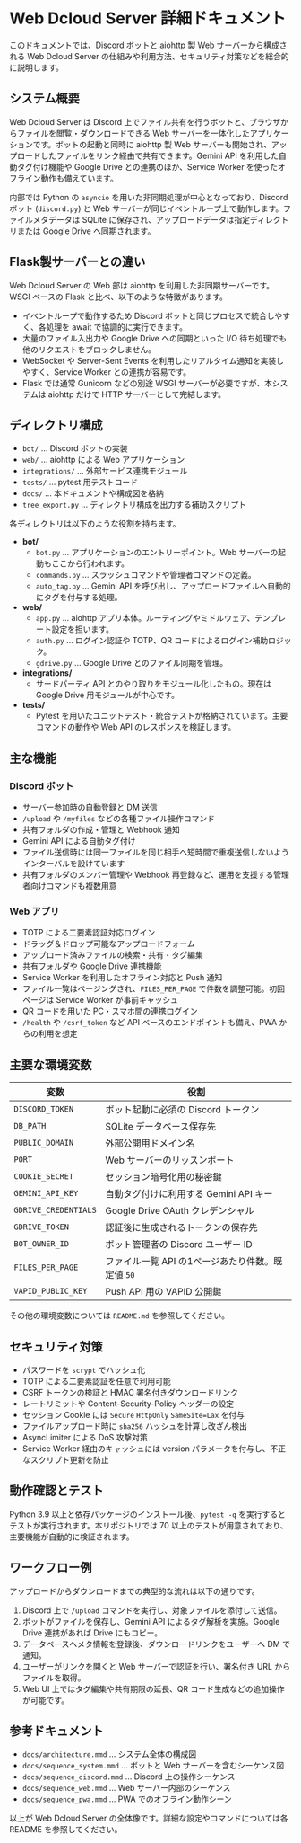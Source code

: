 # Web Dcloud Server 詳細ドキュメント

このドキュメントでは、Discord ボットと aiohttp 製 Web サーバーから構成される Web Dcloud Server の仕組みや利用方法、セキュリティ対策などを総合的に説明します。

## システム概要
Web Dcloud Server は Discord 上でファイル共有を行うボットと、ブラウザからファイルを閲覧・ダウンロードできる Web サーバーを一体化したアプリケーションです。ボットの起動と同時に aiohttp 製 Web サーバーも開始され、アップロードしたファイルをリンク経由で共有できます。Gemini API を利用した自動タグ付け機能や Google Drive との連携のほか、Service Worker を使ったオフライン動作も備えています。

内部では Python の `asyncio` を用いた非同期処理が中心となっており、Discord ボット (`discord.py`) と Web サーバーが同じイベントループ上で動作します。ファイルメタデータは SQLite に保存され、アップロードデータは指定ディレクトリまたは Google Drive へ同期されます。

## Flask製サーバーとの違い
Web Dcloud Server の Web 部は aiohttp を利用した非同期サーバーです。WSGI ベースの Flask と比べ、以下のような特徴があります。

- イベントループで動作するため Discord ボットと同じプロセスで統合しやすく、各処理を await で協調的に実行できます。
- 大量のファイル入出力や Google Drive への同期といった I/O 待ち処理でも他のリクエストをブロックしません。
- WebSocket や Server-Sent Events を利用したリアルタイム通知を実装しやすく、Service Worker との連携が容易です。
- Flask では通常 Gunicorn などの別途 WSGI サーバーが必要ですが、本システムは aiohttp だけで HTTP サーバーとして完結します。


## ディレクトリ構成
- `bot/` … Discord ボットの実装
- `web/` … aiohttp による Web アプリケーション
- `integrations/` … 外部サービス連携モジュール
- `tests/` … pytest 用テストコード
- `docs/` … 本ドキュメントや構成図を格納
- `tree_export.py` … ディレクトリ構成を出力する補助スクリプト

各ディレクトリは以下のような役割を持ちます。

- **bot/**
  - `bot.py` … アプリケーションのエントリーポイント。Web サーバーの起動もここから行われます。
  - `commands.py` … スラッシュコマンドや管理者コマンドの定義。
  - `auto_tag.py` … Gemini API を呼び出し、アップロードファイルへ自動的にタグを付与する処理。
- **web/**
  - `app.py` … aiohttp アプリ本体。ルーティングやミドルウェア、テンプレート設定を担います。
  - `auth.py` … ログイン認証や TOTP、QR コードによるログイン補助ロジック。
  - `gdrive.py` … Google Drive とのファイル同期を管理。
- **integrations/**
  - サードパーティ API とのやり取りをモジュール化したもの。現在は Google Drive 用モジュールが中心です。
- **tests/**
  - Pytest を用いたユニットテスト・統合テストが格納されています。主要コマンドの動作や Web API のレスポンスを検証します。

## 主な機能
### Discord ボット
- サーバー参加時の自動登録と DM 送信
- `/upload` や `/myfiles` などの各種ファイル操作コマンド
- 共有フォルダの作成・管理と Webhook 通知
- Gemini API による自動タグ付け
- ファイル送信時には同一ファイルを同じ相手へ短時間で重複送信しないようインターバルを設けています
- 共有フォルダのメンバー管理や Webhook 再登録など、運用を支援する管理者向けコマンドも複数用意

### Web アプリ
- TOTP による二要素認証対応ログイン
- ドラッグ＆ドロップ可能なアップロードフォーム
- アップロード済みファイルの検索・共有・タグ編集
- 共有フォルダや Google Drive 連携機能
- Service Worker を利用したオフライン対応と Push 通知
- ファイル一覧はページングされ、`FILES_PER_PAGE` で件数を調整可能。初回ページは Service Worker が事前キャッシュ
- QR コードを用いた PC・スマホ間の連携ログイン
- `/health` や `/csrf_token` など API ベースのエンドポイントも備え、PWA からの利用を想定

## 主要な環境変数
| 変数 | 役割 |
| ---- | ---- |
| `DISCORD_TOKEN` | ボット起動に必須の Discord トークン |
| `DB_PATH` | SQLite データベース保存先 |
| `PUBLIC_DOMAIN` | 外部公開用ドメイン名 |
| `PORT` | Web サーバーのリッスンポート |
| `COOKIE_SECRET` | セッション暗号化用の秘密鍵 |
| `GEMINI_API_KEY` | 自動タグ付けに利用する Gemini API キー |
| `GDRIVE_CREDENTIALS` | Google Drive OAuth クレデンシャル |
| `GDRIVE_TOKEN` | 認証後に生成されるトークンの保存先 |
| `BOT_OWNER_ID` | ボット管理者の Discord ユーザー ID |
| `FILES_PER_PAGE` | ファイル一覧 API の1ページあたり件数。既定値 `50` |
| `VAPID_PUBLIC_KEY` | Push API 用の VAPID 公開鍵 |

その他の環境変数については `README.md` を参照してください。

## セキュリティ対策
- パスワードを `scrypt` でハッシュ化
- TOTP による二要素認証を任意で利用可能
- CSRF トークンの検証と HMAC 署名付きダウンロードリンク
- レートリミットや Content-Security-Policy ヘッダーの設定
- セッション Cookie には `Secure` `HttpOnly` `SameSite=Lax` を付与
- ファイルアップロード時に `sha256` ハッシュを計算し改ざん検出
- AsyncLimiter による DoS 攻撃対策
- Service Worker 経由のキャッシュには version パラメータを付与し、不正なスクリプト更新を防止

## 動作確認とテスト
Python 3.9 以上と依存パッケージのインストール後、`pytest -q` を実行するとテストが実行されます。本リポジトリでは 70 以上のテストが用意されており、主要機能が自動的に検証されます。

## ワークフロー例
アップロードからダウンロードまでの典型的な流れは以下の通りです。
1. Discord 上で `/upload` コマンドを実行し、対象ファイルを添付して送信。
2. ボットがファイルを保存し、Gemini API によるタグ解析を実施。Google Drive 連携があれば Drive にもコピー。
3. データベースへメタ情報を登録後、ダウンロードリンクをユーザーへ DM で通知。
4. ユーザーがリンクを開くと Web サーバーで認証を行い、署名付き URL からファイルを取得。
5. Web UI 上ではタグ編集や共有期限の延長、QR コード生成などの追加操作が可能です。

## 参考ドキュメント
- `docs/architecture.mmd` … システム全体の構成図
- `docs/sequence_system.mmd` … ボットと Web サーバーを含むシーケンス図
- `docs/sequence_discord.mmd` … Discord 上の操作シーケンス
- `docs/sequence_web.mmd` … Web サーバー内部のシーケンス
- `docs/sequence_pwa.mmd` … PWA でのオフライン動作シーン

以上が Web Dcloud Server の全体像です。詳細な設定やコマンドについては各 README を参照してください。
